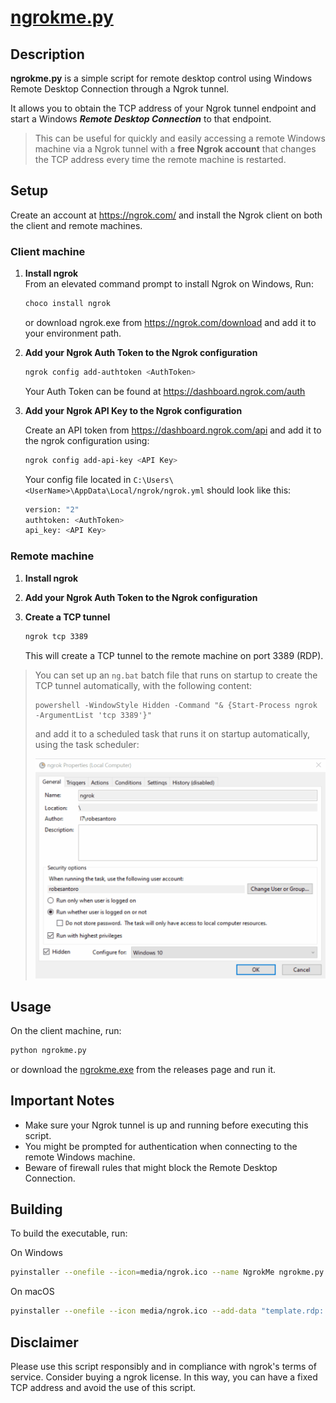 # [**ngrokme.py**](http://ngrokme.py)

## **Description**

**ngrokme.py** is a simple script for remote desktop control using Windows Remote Desktop Connection through a Ngrok tunnel.

It allows you to obtain the TCP address of your Ngrok tunnel endpoint and start a Windows ***Remote Desktop Connection*** to that endpoint.

> This can be useful for quickly and easily accessing a remote Windows machine via a Ngrok tunnel with a **free Ngrok account** that changes the TCP address every time the remote machine is restarted.

## Setup

Create an account at <https://ngrok.com/> and install the Ngrok client on both the client and remote machines.

### Client machine

1. **Install ngrok**\
   From an elevated command prompt to install Ngrok on Windows, Run:

   ```bash
   choco install ngrok
   ```

   or download ngrok.exe from <https://ngrok.com/download> and add it to your environment path.

2. **Add your Ngrok Auth Token to the Ngrok configuration**

   ```bash
   ngrok config add-authtoken <AuthToken>
   ```

   Your Auth Token can be found at <https://dashboard.ngrok.com/auth>

3. **Add your Ngrok API Key to the Ngrok configuration**

   Create an API token from <https://dashboard.ngrok.com/api> and add it to the ngrok configuration using:

   ```bash
   ngrok config add-api-key <API Key>
   ```

   Your config file located in `C:\Users\<UserName>\AppData\Local/ngrok/ngrok.yml` should look like this:

   ```bash
   version: "2"
   authtoken: <AuthToken>
   api_key: <API Key>
   ```

### **Remote machine**

1. **Install ngrok**

2. **Add your Ngrok Auth Token to the Ngrok configuration**

3. **Create a TCP tunnel**

   ```bash
   ngrok tcp 3389
   ```

   This will create a TCP tunnel to the remote machine on port 3389 (RDP).

> You can set up an `ng.bat` batch file that runs on startup to create the TCP tunnel automatically, with the following content:
>
> ```pwsh
> powershell -WindowStyle Hidden -Command "& {Start-Process ngrok -ArgumentList 'tcp 3389'}"
> ```
>
> and add it to a scheduled task that runs it on startup automatically, using the task scheduler:
>
> ![task settings](./media/task_settings.gif)

## **Usage**

On the client machine, run:

```bash
python ngrokme.py
```

or download the [ngrokme.exe](https://github.com/RobeSantoro/ngrokme/releases/download/v1.0/ngrokme.exe) from the releases page and run it.

## **Important Notes**

- Make sure your Ngrok tunnel is up and running before executing this script.
- You might be prompted for authentication when connecting to the remote Windows machine.
- Beware of firewall rules that might block the Remote Desktop Connection.

## **Building**

To build the executable, run:

On Windows

```bash
pyinstaller --onefile --icon=media/ngrok.ico --name NgrokMe ngrokme.py
```

On macOS

```bash
pyinstaller --onefile --icon media/ngrok.ico --add-data "template.rdp:."  --name NgrokMe ngrokme.py
```

## **Disclaimer**

Please use this script responsibly and in compliance with ngrok's terms of service. Consider buying a ngrok license. In this way, you can have a fixed TCP address and avoid the use of this script.
